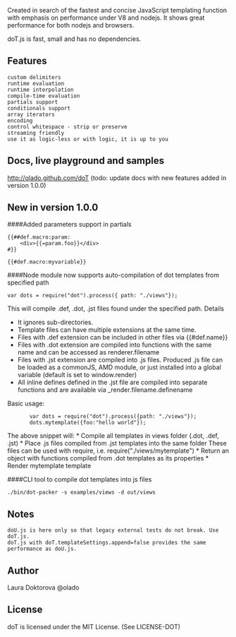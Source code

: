 Created in search of the fastest and concise JavaScript templating function with emphasis on performance under V8 and nodejs. It shows great performance for both nodejs and browsers.

doT.js is fast, small and has no dependencies.

## Features
    custom delimiters
    runtime evaluation
    runtime interpolation
    compile-time evaluation
    partials support
    conditionals support
    array iterators
    encoding
    control whitespace - strip or preserve
    streaming friendly
    use it as logic-less or with logic, it is up to you

## Docs, live playground and samples

http://olado.github.com/doT (todo: update docs with new features added in version 1.0.0)

## New in version 1.0.0

####Added parameters support in partials

	{{##def.macro:param:
		<div>{{=param.foo}}</div>
	#}}

	{{#def.macro:myvariable}}

####Node module now supports auto-compilation of dot templates from specified path

	var dots = require("dot").process({ path: "./views"});

This will compile .def, .dot, .jst files found under the specified path.
Details
   * It ignores sub-directories.
   * Template files can have multiple extensions at the same time.
   * Files with .def extension can be included in other files via {{#def.name}}
   * Files with .dot extension are compiled into functions with the same name and
   can be accessed as renderer.filename
   * Files with .jst extension are compiled into .js files. Produced .js file can be
   loaded as a commonJS, AMD module, or just installed into a global variable (default is set to window.render)
   * All inline defines defined in the .jst file are
   compiled into separate functions and are available via _render.filename.definename
 
   Basic usage:
 ```
        var dots = require("dot").process({path: "./views"});
        dots.mytemplate({foo:"hello world"});
 ```
   The above snippet will:
	* Compile all templates in views folder (.dot, .def, .jst)
  	* Place .js files compiled from .jst templates into the same folder
     	   These files can be used with require, i.e. require("./views/mytemplate")
  	* Return an object with functions compiled from .dot templates as its properties
  	* Render mytemplate template
 
####CLI tool to compile dot templates into js files

	./bin/dot-packer -s examples/views -d out/views

## Notes
    doU.js is here only so that legacy external tests do not break. Use doT.js.
    doT.js with doT.templateSettings.append=false provides the same performance as doU.js.

## Author
Laura Doktorova @olado

## License
doT is licensed under the MIT License. (See LICENSE-DOT)

